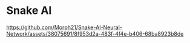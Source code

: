 # Snake AI


https://github.com/Morph21/Snake-AI-Neural-Network/assets/38075691/8f953d2a-483f-4f4e-b406-68ba8923b8de

